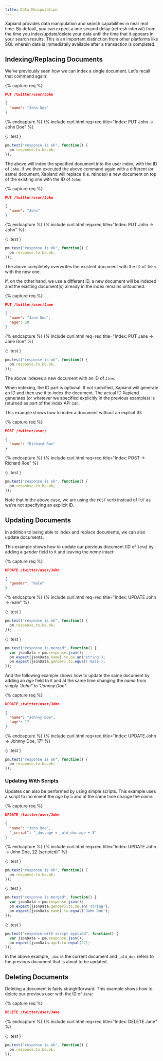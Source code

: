 ```yaml
---
title: Data Manipulation
---
```


Xapiand provides data manipulation and search capabilities in near real time.
By default, you can expect a one second delay (refresh interval) from the time
you index/update/delete your data until the time that it appears in your search
results. This is an important distinction from other platforms like SQL wherein
data is immediately available after a transaction is completed.

## Indexing/Replacing Documents

We've previously seen how we can index a single document. Let's recall that
command again:

{% capture req %}

```json
PUT /twitter/user/John

{
  "name": "John Doe"
}
```
{% endcapture %}
{% include curl.html req=req title="Index: PUT John -> John Doe" %}

{: .test }

```js
pm.test("response is ok", function() {
  pm.response.to.be.ok;
});
```

The above will index the specified document into the user index, with the ID of
`John`. If we then executed the above command again with a different (or same)
document, Xapiand will replace (i.e. reindex) a new document on top of the
existing one with the ID of `John`:

{% capture req %}

```json
PUT /twitter/user/John

{
  "name": "John"
}
```
{% endcapture %}
{% include curl.html req=req title="Index: PUT John -> John" %}

{: .test }

```js
pm.test("response is ok", function() {
  pm.response.to.be.ok;
});
```

The above completely overwrites the existent document with the ID of `John` with
the new one.

If, on the other hand, we use a different ID, a new document will be indexed
and the existing document(s) already in the index remains untouched.

{% capture req %}

```json
PUT /twitter/user/Jane

{
  "name": "Jane Doe",
  "age": 20
}
```
{% endcapture %}
{% include curl.html req=req title="Index: PUT Jane -> Jane Doe" %}

{: .test }

```js
pm.test("response is ok", function() {
  pm.response.to.be.ok;
});
```

The above indexes a new document with an ID of `Jane`.

When indexing, the ID part is optional. If not specified, Xapiand will generate
an ID and then use it to index the document. The actual ID Xapiand generates
(or whatever we specified explicitly in the previous examples) is returned as
part of the index API call.

This example shows how to index a document without an explicit ID:

{% capture req %}

```json
POST /twitter/user/

{
  "name": "Richard Roe"
}
```
{% endcapture %}
{% include curl.html req=req title="Index: POST -> Richard Roe" %}

{: .test }

```js
pm.test("response is ok", function() {
  pm.response.to.be.ok;
});
```

Note that in the above case, we are using the `POST` verb instead of `PUT`
as we're not specifying an explicit ID.


## Updating Documents

In addition to being able to index and replace documents, we can also update
documents.

This example shows how to update our previous document (ID of `John`) by adding
a _gender_ field to it and leaving the _name_ intact:


{% capture req %}

```json
UPDATE /twitter/user/John

{
  "gender": "male"
}
```
{% endcapture %}
{% include curl.html req=req title="Index: UPDATE John -> male" %}


{: .test }

```js
pm.test("response is ok", function() {
  pm.response.to.be.ok;
});
```

{: .test }

```js
pm.test("response is merged", function() {
  var jsonData = pm.response.json();
  pm.expect(jsonData.name).to.be.an('string');
  pm.expect(jsonData.gender).to.equal('male');
});
```

And the following example shows how to update the same document by adding an
_age_ field to it and at the same time changing the _name_ from simply
_"John"_ to _"Johnny Doe"_:

{% capture req %}

```json
UPDATE /twitter/user/John

{
  "name": "Johnny Doe",
  "age": 17
}
```
{% endcapture %}
{% include curl.html req=req title="Index: UPDATE John -> Johnny Doe, 17" %}

{: .test }

```js
pm.test("response is ok", function() {
  pm.response.to.be.ok;
});
```


### Updating With Scripts

Updates can also be performed by using simple scripts. This example uses a
script to increment the _age_ by 5 and at the same time change the _name_:

{% capture req %}

```json
UPDATE /twitter/user/John

{
  "name": "John Doe",
  "_script": "_doc.age = _old_doc.age + 5"
}
```
{% endcapture %}
{% include curl.html req=req title="Index: UPDATE John -> John Doe, 22 (scripted)" %}

{: .test }

```js
pm.test("response is ok", function() {
  pm.response.to.be.ok;
});
```

{: .test }

```js
pm.test("response is merged", function() {
  var jsonData = pm.response.json();
  pm.expect(jsonData.gender).to.be.an('string');
  pm.expect(jsonData.name).to.equal('John Doe');
});
```

{: .test }

```js
pm.test("response with script applied", function() {
  var jsonData = pm.response.json();
  pm.expect(jsonData.age).to.equal(22);
});
```

In the above example, `_doc` is the current document and `_old_doc` refers to
the previous document that is about to be updated.


## Deleting Documents

Deleting a document is fairly straightforward. This example shows how to delete
our previous user with the ID of `Jane`:

{% capture req %}

```json
DELETE /twitter/user/Jane
```
{% endcapture %}
{% include curl.html req=req title="Index: DELETE Jane" %}

{: .test }

```js
pm.test("response is ok", function() {
  pm.response.to.be.ok;
});
```
